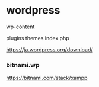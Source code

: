 # wordpress
wp-content

plugins
themes
index.php


https://ja.wordpress.org/download/
### bitnami.wp
https://bitnami.com/stack/xampp
